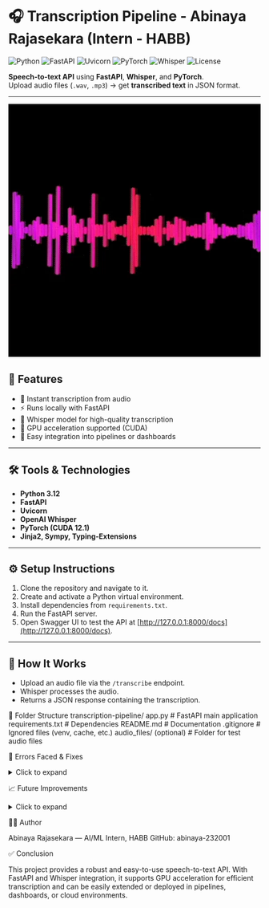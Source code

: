# 🎧 Transcription Pipeline - Abinaya Rajasekara (Intern - HABB)  
![Python](https://img.shields.io/badge/Python-3.12-blue?logo=python&logoColor=white) 
![FastAPI](https://img.shields.io/badge/FastAPI-0.1.0-green?logo=fastapi&logoColor=white) 
![Uvicorn](https://img.shields.io/badge/Uvicorn-0.22.0-purple?logo=uvicorn&logoColor=white) 
![PyTorch](https://img.shields.io/badge/PyTorch-2.1.0-red?logo=pytorch&logoColor=white) 
![Whisper](https://img.shields.io/badge/Whisper-1.0-orange?logo=openai&logoColor=white) 
![License](https://img.shields.io/badge/License-MIT-blue)

**Speech-to-text API** using **FastAPI**, **Whisper**, and **PyTorch**.  
Upload audio files (`.wav`, `.mp3`) → get **transcribed text** in JSON format.

---

<p align="center">
  <img src="audio_gif.webp" width="600" alt="Audio transcription animation"/>
</p>

## 🚀 Features

- 🎤 Instant transcription from audio  
- ⚡ Runs locally with FastAPI  
- 🧠 Whisper model for high-quality transcription  
- 🚀 GPU acceleration supported (CUDA)  
- 🔗 Easy integration into pipelines or dashboards  

---

## 🛠️ Tools & Technologies

- **Python 3.12**  
- **FastAPI**  
- **Uvicorn**  
- **OpenAI Whisper**  
- **PyTorch (CUDA 12.1)**  
- **Jinja2, Sympy, Typing-Extensions**  

---

## ⚙️ Setup Instructions

1. Clone the repository and navigate to it.  
2. Create and activate a Python virtual environment.  
3. Install dependencies from `requirements.txt`.  
4. Run the FastAPI server.  
5. Open Swagger UI to test the API at [http://127.0.0.1:8000/docs](http://127.0.0.1:8000/docs).  

---

## 🧩 How It Works

- Upload an audio file via the `/transcribe` endpoint.  
- Whisper processes the audio.  
- Returns a JSON response containing the transcription.


📁 Folder Structure
transcription-pipeline/
app.py                  # FastAPI main application
requirements.txt        # Dependencies
README.md               # Documentation
.gitignore              # Ignored files (venv, cache, etc.)
audio_files/ (optional) # Folder for test audio files

🧠 Errors Faced & Fixes
<details> <summary>Click to expand</summary>
Step	Issue	Cause	Solution
1	Torch not using GPU	CUDA unavailable	Install GPU version
2	Dependency conflict	sympy version mismatch	Install compatible version: sympy==1.13.1
3	Whisper not found	ModuleNotFoundError	Install: pip install openai-whisper
4	App not starting	uvicorn missing	Install FastAPI & Uvicorn: pip install fastapi uvicorn
5	PowerShell venv issue	Could not activate	Use full path: .venv\Scripts\activate
6	Pip version warning	Version check error	Ignored (non-critical)
</details>

📈 Future Improvements
<details> <summary>Click to expand</summary>

Real-time streaming transcription

Speaker diarization (multi-voice detection)

Multi-language transcription support

Frontend interface for uploads & display

Cloud deployment (AWS / Azure / Streamlit)

</details>

🧑‍💻 Author

Abinaya Rajasekara — AI/ML Intern, HABB
GitHub: abinaya-232001

✅ Conclusion

This project provides a robust and easy-to-use speech-to-text API.
With FastAPI and Whisper integration, it supports GPU acceleration for efficient transcription and can be easily extended or deployed in pipelines, dashboards, or cloud environments.

